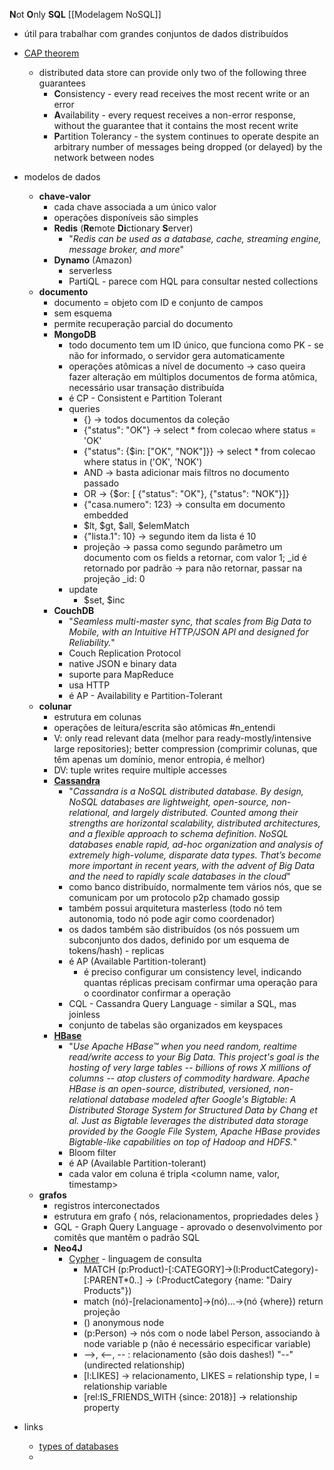 **N**ot **O**nly **SQL**
[[Modelagem NoSQL]]

* útil para trabalhar com grandes conjuntos de dados distribuídos
* [CAP theorem](https://en.wikipedia.org/wiki/CAP_theorem)
	* distributed data store can provide only two of the following three guarantees
		* **C**onsistency - every read receives the most recent write or an error
		* **A**vailability - every request receives a non-error response, without the guarantee that it contains the most recent write
		* **P**artition Tolerancy - the system continues to operate despite an arbitrary number of messages being dropped (or delayed) by the network between nodes
* modelos de dados
	* **chave-valor**
		* cada chave associada a um único valor
		* operações disponíveis são simples
		* **Redis** (**Re**mote **Di**ctionary **S**erver)
			* "*Redis can be used as a database, cache, streaming engine, message broker, and more*"
		* **Dynamo** (Amazon)
			* serverless
			* PartiQL - parece com HQL para consultar nested collections
	* **documento**
		* documento = objeto com ID e conjunto de campos
		* sem esquema
		* permite recuperação parcial do documento
		* **MongoDB**
			* todo documento tem um ID único, que funciona como PK - se não for informado, o servidor gera automaticamente
			* operações atômicas a nível de documento -> caso queira fazer alteração em múltiplos documentos de forma atômica, necessário usar transação distribuída
			* é CP - Consistent e Partition Tolerant
			* queries
				* {} -> todos documentos da coleção
				* {"status": "OK"} -> select * from colecao where status = 'OK'
				* {"status": {$in: ["OK", "NOK"]}} -> select * from colecao where status in ('OK', 'NOK')
				* AND -> basta adicionar mais filtros no documento passado
				* OR -> {$or: [ {"status": "OK"}, {"status": "NOK"}]}
				* {"casa.numero": 123} -> consulta em documento embedded
				* $lt, $gt, $all, $elemMatch
				* {"lista.1": 10} -> segundo item da lista é 10
				* projeção -> passa como segundo parâmetro um documento com os fields a retornar, com valor 1; \_id é retornado por padrão -> para não retornar, passar na projeção \_id: 0
			* update
				* $set, $inc
		* **CouchDB**
			* "*Seamless multi-master sync, that scales from Big Data to Mobile, with an Intuitive HTTP/JSON API and designed for Reliability.*"
			* Couch Replication Protocol
			* native JSON e binary data
			* suporte para MapReduce
			* usa HTTP
			* é AP - Availability e Partition-Tolerant
	* **colunar**
		* estrutura em colunas
		* operações de leitura/escrita são atômicas #n_entendi 
		* V: only read relevant data (melhor para ready-mostly/intensive large repositories); better compression (comprimir colunas, que têm apenas um domínio, menor entropia, é melhor)
		* DV: tuple writes require multiple accesses
		* [**Cassandra**](https://cassandra.apache.org/_/cassandra-basics.html)
			* "*Cassandra is a NoSQL distributed database. By design, NoSQL databases are lightweight, open-source, non-relational, and largely distributed. Counted among their strengths are horizontal scalability, distributed architectures, and a flexible approach to schema definition. NoSQL databases enable rapid, ad-hoc organization and analysis of extremely high-volume, disparate data types. That’s become more important in recent years, with the advent of Big Data and the need to rapidly scale databases in the cloud*"
			* como banco distribuído, normalmente tem vários nós, que se comunicam por um protocolo p2p chamado gossip
			* também possui arquitetura masterless (todo nó tem autonomia, todo nó pode agir como coordenador)
			* os dados também são distribuídos (os nós possuem um subconjunto dos dados, definido por um esquema de tokens/hash) - replicas
			* é AP (Available Partition-tolerant)
				* é preciso configurar um consistency level, indicando quantas réplicas precisam confirmar uma operação para o coordinator confirmar a operação
			* CQL - Cassandra Query Language - similar a SQL, mas joinless
			* conjunto de tabelas são organizados em keyspaces
		* [**HBase**](https://hbase.apache.org/)
			* "*Use Apache HBase™ when you need random, realtime read/write access to your Big Data. This project's goal is the hosting of very large tables -- billions of rows X millions of columns -- atop clusters of commodity hardware. Apache HBase is an open-source, distributed, versioned, non-relational database modeled after Google's Bigtable: A Distributed Storage System for Structured Data by Chang et al. Just as Bigtable leverages the distributed data storage provided by the Google File System, Apache HBase provides Bigtable-like capabilities on top of Hadoop and HDFS.*"
			* Bloom filter
			*  é AP (Available Partition-tolerant)
			* cada valor em coluna é tripla <column name, valor, timestamp>
	* **grafos**
		* registros interconectados
		* estrutura em grafo { nós, relacionamentos, propriedades deles }
		* GQL - Graph Query Language - aprovado o desenvolvimento por comitês que mantêm o padrão SQL
		* **Neo4J**
			* [Cypher](https://neo4j.com/docs/getting-started/cypher-intro/) - linguagem de consulta
				* MATCH (p:Product)-[:CATEGORY]->(l:ProductCategory)-[:PARENT*0..] ->  (:ProductCategory {name: "Dairy Products"})
				* match (nó)-[relacionamento]->(nó)...->(nó {where}) return projeção
				* () anonymous node
				* (p:Person) -> nós com o node label Person, associando à node variable p (não é necessário especificar variable)
				* -->, <--, -- : relacionamento (são dois dashes!) "--" (undirected relationship)
				* [l:LIKES] -> relacionamento, LIKES = relationship type, l = relationship variable
				* [rel:IS_FRIENDS_WITH {since: 2018}] -> relationship property


* links
	* [types of databases](https://timweninger.com/teaching/database-systems-concepts/cap-and-hbase/)
	* 